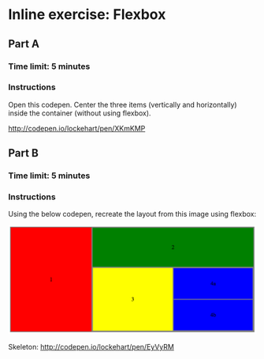 # Inline exercise: Flexbox

## Part A
### Time limit: 5 minutes
### Instructions

Open this codepen. Center the three items (vertically and horizontally)
inside the container (without using flexbox).

http://codepen.io/lockehart/pen/XKmKMP

## Part B
### Time limit: 5 minutes
### Instructions

Using the below codepen, recreate the layout from this image using
flexbox:

![flex]

Skeleton: 
http://codepen.io/lockehart/pen/EyVyRM

[flex]: ./flex.png
